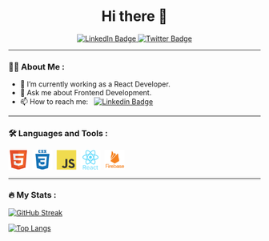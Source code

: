 <h1 align="center">Hi there 👋</h1>

<div align="center">  
  <div id="badges">
    <a href="https://www.linkedin.com/in/victor-oluwayemi-2b733318a/">
      <img src="https://img.shields.io/badge/LinkedIn-blue?style=for-the-badge&logo=linkedin&logoColor=white" alt="LinkedIn Badge"/>
    </a>
    <a href="https://twitter.com/amiabl_programr">
      <img src="https://img.shields.io/badge/Twitter-blue?style=for-the-badge&logo=twitter&logoColor=white" alt="Twitter Badge"/>
    </a>
  </div>
</div>

---

### :man_technologist: About Me : 
- 🔭 I’m currently working as a React Developer.
- 💬 Ask me about Frontend Development.
- 📫 How to reach me:  &nbsp; [![Linkedin Badge](https://img.shields.io/badge/-Victor-blue?style=flat&logo=Linkedin&logoColor=white)](https://www.linkedin.com/in/victor-oluwayemi-2b733318a)


---

### :hammer_and_wrench: Languages and Tools :
<div>
  <img src="https://github.com/devicons/devicon/blob/master/icons/html5/html5-original.svg" title="HTML5" alt="HTML" width="40" height="40"/>&nbsp;
  <img src="https://github.com/devicons/devicon/blob/master/icons/css3/css3-plain-wordmark.svg"  title="CSS3" alt="CSS" width="40" height="40"/>&nbsp;
  <img src="https://github.com/devicons/devicon/blob/master/icons/javascript/javascript-original.svg" title="JavaScript" alt="JavaScript" width="40"            height="40"/>&nbsp;
  <img src="https://github.com/devicons/devicon/blob/master/icons/react/react-original-wordmark.svg" title="React" alt="React" width="40" height="40"/>&nbsp;
  <img src="https://github.com/devicons/devicon/blob/master/icons/firebase/firebase-plain-wordmark.svg" title="Firebase" alt="Firebase" width="40" height="40"/>&nbsp;
</div>

---

### :fire: My Stats :
[![GitHub Streak](http://github-readme-streak-stats.herokuapp.com?user=amiabl-programr&theme=dark&mode=weekly)](https://git.io/streak-stats)

[![Top Langs](https://github-readme-stats.vercel.app/api/top-langs/?username=amiabl-programr&layout=compact&theme=vision-friendly-dark)](https://github.com/anuraghazra/github-readme-stats)


<!--
**amiabl-programr/amiabl-programr** is a ✨ _special_ ✨ repository because its `README.md` (this file) appears on your GitHub profile.

Here are some ideas to get you started:

- 🔭 I’m currently working on ...
- 🌱 I’m currently learning ...
- 👯 I’m looking to collaborate on ...
- 🤔 I’m looking for help with ...
- 💬 Ask me about ...
- 📫 How to reach me: ...
- 😄 Pronouns: ...
- ⚡ Fun fact: ...
-->
